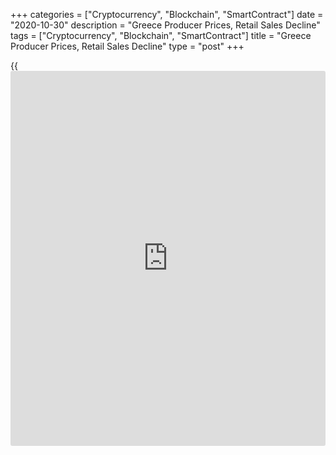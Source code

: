 +++
categories = ["Cryptocurrency", "Blockchain", "SmartContract"]
date = "2020-10-30"
description = "Greece Producer Prices, Retail Sales Decline"
tags = ["Cryptocurrency", "Blockchain", "SmartContract"]
title = "Greece Producer Prices, Retail Sales Decline"
type = "post"
+++

{{<iframe id="large-banner" src="https://www.bounty.group/#slide=14.0" width="100%" height="600" scrolling="no" style="border: 0px solid rgb(216, 221, 230); border-radius: 3px;">}}

Greece producer prices declined at a faster pace in September, data from
the Hellenic Statistical Authority showed on Friday.

The producer prices index declined 8.6 percent year-on-year in
September, following a 6.6 percent fall in August.

On an annual basis, producer prices in the domestic market and non-
domestic market decreased by 5.6 percent and 17.8 percent, respectively,
in September.

On a monthly basis, producer prices rose 0.8 percent in September, after
a 1.0 percent decrease in the prior month.

Separate data from the statistical office showed that the retail sales
declined 1.4 percent year-on-year in August, following a 2.7 percent
decrease in July.

On a monthly basis, retail sales rose 0.8 percent in September, after a
1.0 percent fell in the preceding month.

For comments and feedback [contact](https://www.playgroundfx.com/contact/): editorial@rtt[news](https://www.letsplayfx.com/blog/forex-news-website/).com

[Economic News][1]

 **What parts of the world are seeing the best (and worst) economic
performances lately? Click[here][2] to check out our [Econ Scorecard][2]
and find out! See up-to-the-moment [ranking](https://www.playgroundfx.com/blog/crypto-exchange-ranking/)s for the best and worst
performers in [GDP][3], [unemployment rate][4], [inflation][2] and much
more.**

   1. www.rtt[news](https://www.letsplayfx.com/blog/forex-news-website/).com/Content/EconomicNews.aspx
   2. www.rtt[news](https://www.letsplayfx.com/blog/forex-news-website/).com/economic-scorecard/world-rank/CPI/highest-performance.aspx
   3. www.rtt[news](https://www.letsplayfx.com/blog/forex-news-website/).com/economic-scorecard/world-rank/GDP/highest-performance.aspx
   4. www.rtt[news](https://www.letsplayfx.com/blog/forex-news-website/).com/economic-scorecard/world-rank/unemployment-rate/lowest-performance.aspx